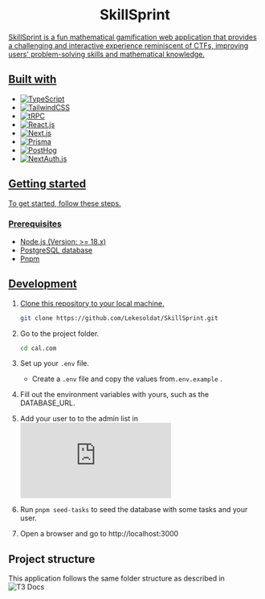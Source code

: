 <h1 align="center">
   SkillSprint
</h1>

<p align="center">
   <a href="https://github.com/Lekesoldat/skillsprint/blob/main/LICENSE" alt="LICENSE">
</p>
   
SkillSprint is a fun mathematical gamification web application that provides a challenging and interactive experience reminiscent of CTFs, improving users' problem-solving skills and mathematical knowledge.
  
## Built with
- ![TypeScript](https://www.typescriptlang.org/)
- ![TailwindCSS]((https://tailwindcss.com/))
- ![tRPC](https://trpc.io/)
- ![React.js](https://react.dev/)
- ![Next.js](https://nextjs.org/)
- ![Prisma](https://www.prisma.io/)
- ![PostHog](https://posthog.com/)
- ![NextAuth.js](https://next-auth.js.org/)

## Getting started

To get started, follow these steps.

### Prerequisites

- Node.js (Version: >= 18.x)
- PostgreSQL database
- Pnpm

## Development

1. Clone this repository to your local machine.

   ```sh
   git clone https://github.com/Lekesoldat/SkillSprint.git
   ```

2. Go to the project folder.

   ```sh
   cd cal.com
   ```

3. Set up your `.env` file.

   - Create a `.env` file and copy the values from`.env.example` .

4. Fill out the environment variables with yours, such as the DATABASE_URL.

5. Add your user to to the admin list in ![user-list](https://github.com/Lekesoldat/skillsprint/blob/main/src/utils/seeds/prod/user-list.ts)

6. Run `pnpm seed-tasks` to seed the database with some tasks and your user.

7. Open a browser and go to http://localhost:3000

## Project structure

This application follows the same folder structure as described in ![T3 Docs](https://create.t3.gg/en/folder-structure)
